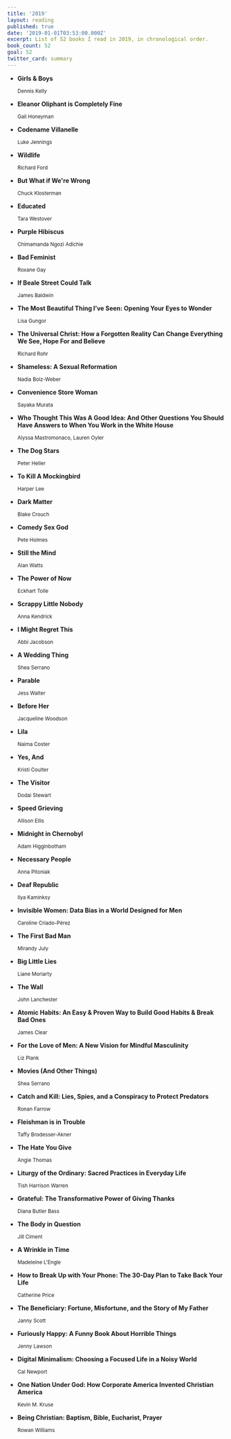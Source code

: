 ```yaml
---
title: '2019'
layout: reading
published: true
date: '2019-01-01T03:53:00.000Z'
excerpt: List of 52 books I read in 2019, in chronological order.
book_count: 52
goal: 52
twitter_card: summary
---
```


- **Girls & Boys**
  <div><small>Dennis Kelly</small></div>

- **Eleanor Oliphant is Completely Fine**
  <div><small>Gail Honeyman</small></div>

- **Codename Villanelle**
  <div><small>Luke Jennings</small></div>

- **Wildlife**
  <div><small>Richard Ford</small></div>

- **But What if We're Wrong**
  <div><small>Chuck Klosterman</small></div>

- **Educated**
  <div><small>Tara Westover</small></div>

- **Purple Hibiscus**
  <div><small>Chimamanda Ngozi Adichie</small></div>

- **Bad Feminist**
  <div><small>Roxane Gay</small></div>

- **If Beale Street Could Talk**
  <div><small>James Baldwin</small></div>

- **The Most Beautiful Thing I’ve Seen: Opening Your Eyes to Wonder**
  <div><small>Lisa Gungor</small></div>

- **The Universal Christ: How a Forgotten Reality Can Change Everything We See, Hope For and Believe**
  <div><small>Richard Rohr</small></div>

- **Shameless: A Sexual Reformation**
  <div><small>Nadia Bolz-Weber</small></div>

- **Convenience Store Woman**
  <div><small>Sayaka Murata</small></div>

- **Who Thought This Was A Good Idea: And Other Questions You Should Have Answers to When You Work in the White House**
  <div><small>Alyssa Mastromonaco, Lauren Oyler</small></div>

- **The Dog Stars**
  <div><small>Peter Heller</small></div>

- **To Kill A Mockingbird**
  <div><small>Harper Lee</small></div>

- **Dark Matter**
  <div><small>Blake Crouch</small></div>

- **Comedy Sex God**
  <div><small>Pete Holmes</small></div>

- **Still the Mind**
  <div><small>Alan Watts</small></div>

- **The Power of Now**
  <div><small>Eckhart Tolle</small></div>

- **Scrappy Little Nobody**
  <div><small>Anna Kendrick</small></div>

- **I Might Regret This**
  <div><small>Abbi Jacobson</small></div>

- **A Wedding Thing**
  <div><small>Shea Serrano</small></div>

- **Parable**
  <div><small>Jess Walter</small></div>

- **Before Her**
  <div><small>Jacqueline Woodson</small></div>

- **Lila**
  <div><small>Naima Coster</small></div>

- **Yes, And**
  <div><small>Kristi Coulter</small></div>

- **The Visitor**
  <div><small>Dodai Stewart</small></div>

- **Speed Grieving**
  <div><small>Allison Ellis</small></div>

- **Midnight in Chernobyl**
  <div><small>Adam Higginbotham</small></div>

- **Necessary People**
  <div><small>Anna Pitoniak</small></div>

- **Deaf Republic**
  <div><small>Ilya Kaminksy</small></div>

- **Invisible Women: Data Bias in a World Designed for Men**
  <div><small> Caroline Criado-Pérez</small></div>

- **The First Bad Man**
  <div><small>Mirandy July</small></div>

- **Big Little Lies**
  <div><small>Liane Moriarty</small></div>

- **The Wall**
  <div><small>John Lanchester</small></div>

- **Atomic Habits: An Easy & Proven Way to Build Good Habits & Break Bad Ones**
  <div><small>James Clear</small></div>

- **For the Love of Men: A New Vision for Mindful Masculinity**
  <div><small>Liz Plank</small></div>

- **Movies (And Other Things)**
  <div><small>Shea Serrano</small></div>

- **Catch and Kill: Lies, Spies, and a Conspiracy to Protect Predators**
  <div><small>Ronan Farrow</small></div>

- **Fleishman is in Trouble**
  <div><small>Taffy Brodesser-Akner</small></div>

- **The Hate You Give**
  <div><small>Angie Thomas</small></div>

- **Liturgy of the Ordinary: Sacred Practices in Everyday Life**
  <div><small>Tish Harrison Warren</small></div>

- **Grateful: The Transformative Power of Giving Thanks**
  <div><small>Diana Butler Bass</small></div>

- **The Body in Question**
  <div><small>Jill Ciment</small></div>

- **A Wrinkle in Time**
  <div><small>Madeleine L'Engle</small></div>

- **How to Break Up with Your Phone: The 30-Day Plan to Take Back Your Life**
  <div><small>Catherine Price</small></div>

- **The Beneficiary: Fortune, Misfortune, and the Story of My Father**
  <div><small>Janny Scott</small></div>

- **Furiously Happy: A Funny Book About Horrible Things**
  <div><small>Jenny Lawson</small></div>

- **Digital Minimalism: Choosing a Focused Life in a Noisy World**
  <div><small>Cal Newport</small></div>

- **One Nation Under God: How Corporate America Invented Christian America**
  <div><small>Kevin M. Kruse</small></div>

- **Being Christian: Baptism, Bible, Eucharist, Prayer**
  <div><small>Rowan Williams</small></div>
